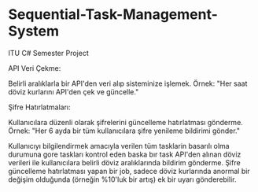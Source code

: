 # Sequential-Task-Management-System
ITU C# Semester Project


API Veri Çekme:

Belirli aralıklarla bir API'den veri alıp sisteminize işlemek.
Örnek: "Her saat döviz kurlarını API'den çek ve güncelle."

Şifre Hatırlatmaları:

Kullanıcılara düzenli olarak şifrelerini güncelleme hatırlatması gönderme.
Örnek: "Her 6 ayda bir tüm kullanıcılara şifre yenileme bildirimi gönder."

  Kullanıcıyı bilgilendirmek amacıyla verilen tüm tasklarin basarılı olma durumuna gore taskları kontrol eden baska bır task 
  API'den alınan döviz verileri ile kullanıcılara belirli döviz aralıklarında bildirim gönderme.
Şifre güncelleme hatırlatması yapan bir job, sadece döviz kurlarında anormal bir değişim olduğunda (örneğin %10'luk bir artış) ek bir uyarı gönderebilir.
